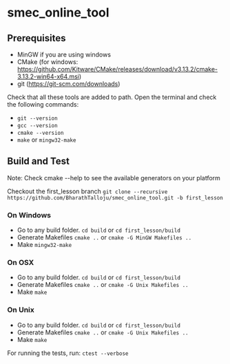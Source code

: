 # smec_online_tool

## Prerequisites
- MinGW if you are using windows
- CMake (for windows: https://github.com/Kitware/CMake/releases/download/v3.13.2/cmake-3.13.2-win64-x64.msi)
- git (https://git-scm.com/downloads)

Check that all these tools are added to path. Open the terminal and check the following commands:
- `git --version`
- `gcc --version`
- `cmake --version`
- `make` or `mingw32-make`

## Build and Test
Note: Check cmake --help to see the available generators on your platform

Checkout the first_lesson branch
`git clone --recursive https://github.com/BharathTalloju/smec_online_tool.git -b first_lesson`

### On Windows
- Go to any build folder.
`cd build` or `cd first_lesson/build`
- Generate Makefiles
`cmake ..` or `cmake -G MinGW Makefiles ..`
- Make
`mingw32-make`

### On OSX
- Go to any build folder.
`cd build` or `cd first_lesson/build`
- Generate Makefiles
`cmake ..` or `cmake -G Unix Makefiles ..`
- Make
`make`

### On Unix
- Go to any build folder.
`cd build` or `cd first_lesson/build`
- Generate Makefiles
`cmake ..` or `cmake -G Unix Makefiles ..`
- Make
`make`


For running the tests, run: `ctest --verbose`
